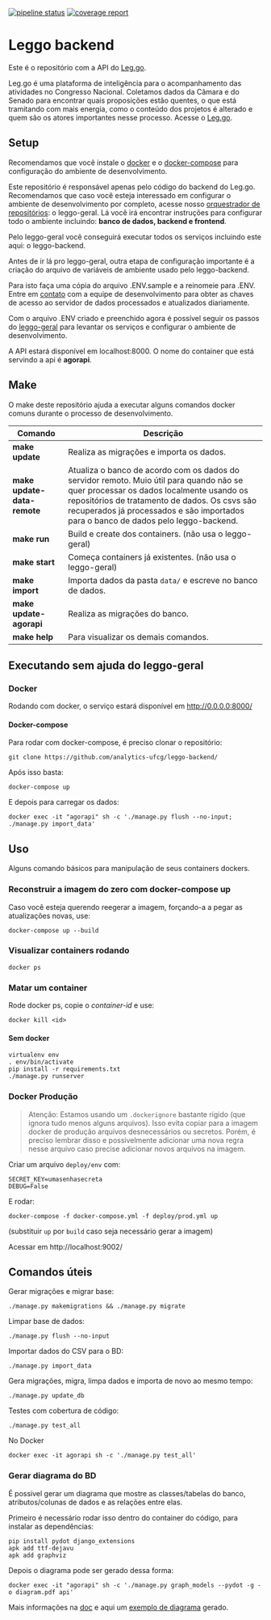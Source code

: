 [![pipeline status](https://gitlab.com/analytics-ufcg/agora-digital-backend/badges/master/pipeline.svg)](https://gitlab.com/analytics-ufcg/agora-digital-backend/commits/master)
[![coverage report](https://gitlab.com/analytics-ufcg/agora-digital-backend/badges/master/coverage.svg)](https://gitlab.com/analytics-ufcg/agora-digital-backend/commits/master)

# Leggo backend

Este é o repositório com a API do [Leg.go](https://leggo.parlametria.org). 

Leg.go é uma plataforma de inteligência para o acompanhamento das atividades no Congresso Nacional. Coletamos dados da Câmara e do Senado para encontrar quais proposições estão quentes, o que está tramitando com mais energia, como o conteúdo dos projetos é alterado e quem são os atores importantes nesse processo. Acesse o [Leg.go](https://leggo.parlametria.org).

## Setup

Recomendamos que você instale o [docker](https://docs.docker.com/install/linux/docker-ce/ubuntu/#install-docker-ce) e o [docker-compose](https://docs.docker.com/compose/install/) para configuração do ambiente de desenvolvimento.

Este repositório é responsável apenas pelo código do backend do Leg.go. Recomendamos que caso você esteja interessado em configurar o ambiente de desenvolvimento por completo, acesse nosso [orquestrador de repositórios](https://github.com/parlametria/leggo-geral/tree/master/compose): o leggo-geral. Lá você irá encontrar instruções para configurar todo o ambiente incluindo: **banco de dados, backend e frontend**.

Pelo leggo-geral você conseguirá executar todos os serviços incluindo este aqui: o leggo-backend.

Antes de ir lá pro leggo-geral, outra etapa de configuração importante é a criação do arquivo de variáveis de ambiente usado pelo leggo-backend. 

Para isto faça uma cópia do arquivo .ENV.sample e a reinomeie para .ENV. Entre em [contato](https://github.com/parlametria/leggo-backend/issues) com a equipe de desenvolvimento para obter as chaves de acesso ao servidor de dados processados e atualizados diariamente.

Com o arquivo .ENV criado e preenchido agora é possível seguir os passos do [leggo-geral](https://github.com/parlametria/leggo-geral/tree/master/compose) para levantar os serviços e configurar o ambiente de desenvolvimento.

A API estará disponível em localhost:8000.
O nome do container que está servindo a api é **agorapi**.

## Make	
O make deste repositório ajuda a executar alguns comandos docker comuns durante o processo de desenvolvimento.

 Comando | Descrição	
------- | -----------
**make update** | Realiza as migrações e importa os dados.
**make update-data-remote** | Atualiza o banco de acordo com os dados do servidor remoto. Muio útil para quando não se quer processar os dados localmente usando os repositórios de tratamento de dados. Os csvs são recuperados já processados e são importados para o banco de dados pelo leggo-backend.
**make run** | Build e create dos containers. (não usa o leggo-geral)	
**make start** | Começa containers já existentes. (não usa o leggo-geral)		
**make import** | Importa dados da pasta `data/` e escreve no banco de dados.
**make update-agorapi** | Realiza as migrações do banco.	
**make help** | Para visualizar os demais comandos.

## Executando sem ajuda do leggo-geral

### Docker
Rodando com docker, o serviço estará disponível em http://0.0.0.0:8000/

#### Docker-compose
Para rodar com docker-compose, é preciso clonar o repositório:
```
git clone https://github.com/analytics-ufcg/leggo-backend/
```

Após isso basta:
```
docker-compose up 
```

E depois para carregar os dados:
```
docker exec -it "agorapi" sh -c './manage.py flush --no-input; ./manage.py import_data'
```

## Uso

Alguns comando básicos para manipulação de seus containers dockers.

### Reconstruir a imagem do zero com docker-compose up
Caso você esteja querendo reegerar a imagem, forçando-a a pegar as atualizações novas, use:

```
docker-compose up --build
```

### Visualizar containers rodando

```
docker ps
```

### Matar um container
Rode docker ps, copie o *container-id* e use:

```
docker kill <id>
```
 
#### Sem docker
```
virtualenv env
. env/bin/activate
pip install -r requirements.txt
./manage.py runserver
```

### Docker Produção

> Atenção:
> Estamos usando um `.dockerignore` bastante rígido (que ignora tudo menos alguns arquivos). Isso evita copiar para a imagem docker de produção arquivos desnecessários ou secretos.
> Porém, é preciso lembrar disso e possivelmente adicionar uma nova regra nesse arquivo caso precise adicionar novos arquivos na imagem.

Criar um arquivo `deploy/env` com:
```
SECRET_KEY=umasenhasecreta
DEBUG=False
```
E rodar:
```
docker-compose -f docker-compose.yml -f deploy/prod.yml up
```
(substituir `up` por `build` caso seja necessário gerar a imagem)

Acessar em http://localhost:9002/

## Comandos úteis

Gerar migrações e migrar base:
```
./manage.py makemigrations && ./manage.py migrate
```

Limpar base de dados:
```
./manage.py flush --no-input
```

Importar dados do CSV para o BD:
```
./manage.py import_data
```

Gera migrações, migra, limpa dados e importa de novo ao mesmo tempo:
```
./manage.py update_db
```

Testes com cobertura de código:
```
./manage.py test_all
```
No Docker
```
docker exec -it agorapi sh -c './manage.py test_all'
```

### Gerar diagrama do BD

É possivel gerar um diagrama que mostre as classes/tabelas do banco, atributos/colunas de dados e as relações entre elas.

Primeiro é necessário rodar isso dentro do container do código, para instalar as dependências:

```
pip install pydot django_extensions
apk add ttf-dejavu
apk add graphviz
```

Depois o diagrama pode ser gerado dessa forma:

```
docker exec -it "agorapi" sh -c './manage.py graph_models --pydot -g -o diagram.pdf api'
```

Mais informações na [doc](https://django-extensions.readthedocs.io/en/latest/graph_models.html) e aqui um [exemplo de diagrama](https://medium.com/@yathomasi1/1-using-django-extensions-to-visualize-the-database-diagram-in-django-application-c5fa7e710e16) gerado.

